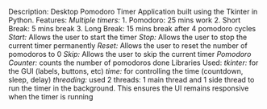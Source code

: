 Description:
      Desktop Pomodoro Timer Application built using the Tkinter in Python.
Features:
      *Multiple timers:* 1. Pomodoro: 25 mins work
                         2. Short Break: 5 mins break
                         3. Long Break: 15 mins break after 4 pomodoro cycles
      *Start:* Allows the user to start the timer
      *Stop:*  Allows the user to stop the current timer permanently
      *Reset:* Allows the user to reset the number of pomodoros to 0
      *Skip:*  Allows the user to skip the current timer
      *Pomodoro Counter:* counts the number of pomodoros done
Libraries Used:
      *tkinter:* for the GUI (labels, buttons, etc) 
      *time:* for controlling the time (countdown, sleep, delay)
      *threading:* used 2 threads: 1 main thread and 1 side thread to run the timer in the background. This ensures the UI remains responsive when the timer is running
